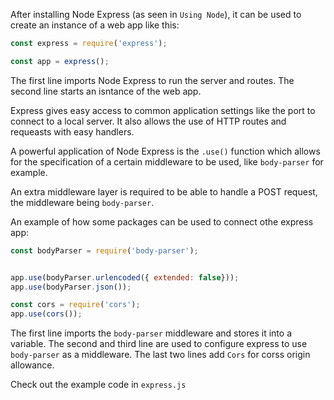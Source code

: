 After installing  Node Express (as seen in `Using Node`), it can be used to create an instance of a web app like this:


```js
const express = require('express');

const app = express();
```

The first line imports Node Express to run the server and routes. The second line starts an isntance of the web app.


Express gives easy access to common application settings like the port to connect to a local server. It also allows the use of HTTP routes and requeasts with easy handlers.


A powerful application of Node Express is the `.use()` function which allows for the specification of a certain middleware to be used, like `body-parser` for example.

An extra middleware layer is required to be able to handle a POST request, the middleware being `body-parser`.


An example of how some packages can be used to connect othe express app:


```js
const bodyParser = require('body-parser');


app.use(bodyParser.urlencoded({ extended: false}));
app.use(bodyParser.json());

const cors = require('cors');
app.use(cors());
```

The first line imports the `body-parser` middleware and stores it into a variable. The second and third line are used to configure express to use `body-parser` as a middleware. The last two lines add `Cors` for corss origin allowance.

Check out the example code in `express.js`
